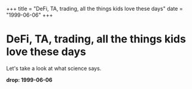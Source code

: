 +++
title = "DeFi, TA, trading, all the things kids love these days"
date = "1999-06-06"
+++



# DeFi, TA, trading, all the things kids love these days

Let's take a look at what science says.

**drop: 1999-06-06**